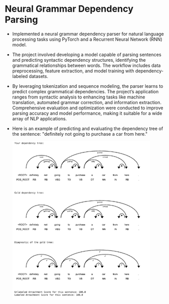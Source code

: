 # Neural Grammar Dependency Parsing
+ Implemented a neural grammar dependency parser for natural language processing tasks using PyTorch and a Recurrent Neural Network (RNN) model. 
+ The project involved developing a model capable of parsing sentences and predicting syntactic dependency structures, identifying the grammatical relationships between words. The workflow includes data preprocessing, feature extraction, and model training with dependency-labeled datasets. 
+ By leveraging tokenization and sequence modeling, the parser learns to predict complex grammatical dependencies. The project’s application ranges from syntactic analysis to enhancing tasks like machine translation, automated grammar correction, and information extraction. Comprehensive evaluation and optimization were conducted to improve parsing accuracy and model performance, making it suitable for a wide array of NLP applications.
+ Here is an example of predicting and evaluating the dependency tree of the sentence: "definitely not going to purchase a car from here."
  
  <img src="output.png" alt="Alt text" width="90%"/>
